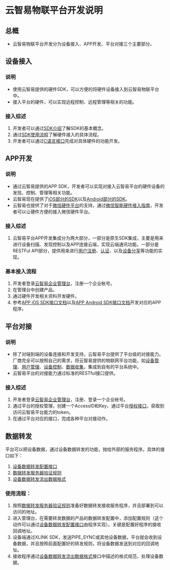 # 云智易物联平台开发说明


## 总概

* 云智易物联平台开发分为设备接入、APP开发、平台对接三个主要部分。

## 设备接入

### 说明

* 使用云智易提供的硬件SDK，可以方便的将硬件设备接入到云智易物联平台中。
* 接入平台的硬件，可以实现远程控制、远程管理等相关的功能。

### 接入综述

1. 开发者可以通过[SDK介绍](https://github.com/xlink-corp/xlink-sdk/blob/master/设备端开发文档/1.XlinkSDK规范/1.SDK介绍.md)了解SDK的基本概念。
2. 通过[SDK使用流程](https://github.com/xlink-corp/xlink-sdk/blob/master/设备端开发文档/1.XlinkSDK规范/2.SDK使用流程.md)了解硬件接入的具体流程。
3. 开发者可以通过[C语言接口](https://github.com/xlink-corp/xlink-sdk/blob/master/设备端开发文档/1.XlinkSDK规范/3.硬件SDK接口文档.md)完成对具体硬件的功能开发。

## APP开发

### 说明

* 通过云智易提供的APP SDK，开发者可以实现对接入云智易平台的硬件设备的发现、控制、管理等相关功能。
* 云智易现在提供了[iOS部分的SDK](https://github.com/xlink-corp/xlink-sdk/blob/master/%E5%BA%94%E7%94%A8%E7%AB%AF%E5%BC%80%E5%8F%91%E6%96%87%E6%A1%A3/APP%20iOS%20SDK%E6%8E%A5%E5%8F%A3%E6%96%87%E6%A1%A3.md)以及[Android部分的SDK](https://github.com/xlink-corp/xlink-sdk/blob/master/%E5%BA%94%E7%94%A8%E7%AB%AF%E5%BC%80%E5%8F%91%E6%96%87%E6%A1%A3/APP%20Android%20SDK%E6%8E%A5%E5%8F%A3%E6%96%87%E6%A1%A3.md)。
* 云智易也提供了对于[微信硬件平台](http://iot.weixin.qq.com)的支持，通过[微信智能硬件接入指南](https://github.com/xlink-corp/xlink-sdk/blob/master/%E5%BA%94%E7%94%A8%E7%AB%AF%E5%BC%80%E5%8F%91%E6%96%87%E6%A1%A3/%E5%BE%AE%E4%BF%A1%E6%99%BA%E8%83%BD%E7%A1%AC%E4%BB%B6%E6%8E%A5%E5%85%A5%E6%8C%87%E5%8D%97.md)，开发者可以让硬件方便的接入微信硬件平台。

### 接入综述

1. 云智易平台APP开发集成分为两大部分，一部分是原生SDK集成，主要是用来进行设备扫描、发现控制以及APP连接云端，实现云端通讯功能。一部分是RESTFul API部分，提供用来进行[用户注册](https://github.com/xlink-corp/xlink-sdk/blob/master/%E5%BA%94%E7%94%A8%E7%AB%AF%E5%BC%80%E5%8F%91%E6%96%87%E6%A1%A3/%E5%BA%94%E7%94%A8%E7%AB%AFRESTful%E6%8E%A5%E5%8F%A3%E6%96%87%E6%A1%A3/%E7%94%A8%E6%88%B7%E8%BA%AB%E4%BB%BD%E6%8E%A5%E5%8F%A3.md#email_register)、[认证](https://github.com/xlink-corp/xlink-sdk/blob/master/%E5%BA%94%E7%94%A8%E7%AB%AF%E5%BC%80%E5%8F%91%E6%96%87%E6%A1%A3/%E5%BA%94%E7%94%A8%E7%AB%AFRESTful%E6%8E%A5%E5%8F%A3%E6%96%87%E6%A1%A3/%E7%94%A8%E6%88%B7%E8%BA%AB%E4%BB%BD%E6%8E%A5%E5%8F%A3.md#user_auth)、以及[设备分享](https://github.com/xlink-corp/xlink-sdk/blob/master/%E5%BA%94%E7%94%A8%E7%AB%AF%E5%BC%80%E5%8F%91%E6%96%87%E6%A1%A3/%E5%BA%94%E7%94%A8%E7%AB%AFRESTful%E6%8E%A5%E5%8F%A3%E6%96%87%E6%A1%A3/%E8%AE%BE%E5%A4%87%E5%88%86%E4%BA%AB%E6%8E%A5%E5%8F%A3.md)等功能的实现。

### 基本接入流程

1. 开发者登录[云智易企业管理台](https://admin.xlink.cn)，注册一个企业帐号。
2. 在管理台中创建产品。
3. 通过硬件开发相关资料开发硬件。
4. 参考[APP iOS SDK接口文档](https://github.com/xlink-corp/xlink-sdk/blob/master/%E5%BA%94%E7%94%A8%E7%AB%AF%E5%BC%80%E5%8F%91%E6%96%87%E6%A1%A3/APP%20iOS%20SDK%E6%8E%A5%E5%8F%A3%E6%96%87%E6%A1%A3.md)以及[APP Android SDK接口文档](https://github.com/xlink-corp/xlink-sdk/blob/master/%E5%BA%94%E7%94%A8%E7%AB%AF%E5%BC%80%E5%8F%91%E6%96%87%E6%A1%A3/APP%20Android%20SDK%E6%8E%A5%E5%8F%A3%E6%96%87%E6%A1%A3.md)开发对应的APP程序。

## 平台对接

### 说明

* 除了对端到端的设备连接和开发支持，云智易平台提供了平台级的对接能力。厂商完全可以按照自己的需求，将云智易提供的物联网平台功能，如[设备管理](https://github.com/xlink-corp/xlink-sdk/blob/master/%E7%89%A9%E8%81%94%E5%B9%B3%E5%8F%B0%E7%AE%A1%E7%90%86%E6%8E%A5%E5%8F%A3%E6%96%87%E6%A1%A3/%E4%BA%A7%E5%93%81%E4%B8%8E%E8%AE%BE%E5%A4%87%E7%AE%A1%E7%90%86%E6%8E%A5%E5%8F%A3.md)、[用户管理](https://github.com/xlink-corp/xlink-sdk/blob/master/%E7%89%A9%E8%81%94%E5%B9%B3%E5%8F%B0%E7%AE%A1%E7%90%86%E6%8E%A5%E5%8F%A3%E6%96%87%E6%A1%A3/%E7%94%A8%E6%88%B7%E7%AE%A1%E7%90%86%E6%8E%A5%E5%8F%A3.md)、[设备控制](https://github.com/xlink-corp/xlink-sdk/blob/master/%E7%89%A9%E8%81%94%E5%B9%B3%E5%8F%B0%E7%AE%A1%E7%90%86%E6%8E%A5%E5%8F%A3%E6%96%87%E6%A1%A3/%E8%AE%BE%E5%A4%87%E6%8E%A7%E5%88%B6%E6%8E%A5%E5%8F%A3.md)、[数据收集](https://github.com/xlink-corp/xlink-sdk/blob/master/%E7%89%A9%E8%81%94%E5%B9%B3%E5%8F%B0%E7%AE%A1%E7%90%86%E6%8E%A5%E5%8F%A3%E6%96%87%E6%A1%A3/%E6%95%B0%E6%8D%AE%E7%BB%9F%E8%AE%A1%E5%88%86%E6%9E%90%E6%8E%A5%E5%8F%A3.md)，集成到自有的平台系统中。
* 云智易平台的对接能力通过标准的RESTful接口提供。

### 接入综述

1. 开发者登录[云智易企业管理台](https://admin.xlink.cn)，注册、登录一个企业帐号。
2. 通过平台的授权管理，创建一个AccessID和Key，通过平台[授权接口](https://github.com/xlink-corp/xlink-sdk/blob/master/%E7%89%A9%E8%81%94%E5%B9%B3%E5%8F%B0%E7%AE%A1%E7%90%86%E6%8E%A5%E5%8F%A3%E6%96%87%E6%A1%A3/%E6%8E%88%E6%9D%83%E7%AE%A1%E7%90%86.md#auth)，获取到访问云智易平台能力的token。
3. 在通过平台对应的接口，完成各种平台对接动作。

## 数据转发

平台可以把设备数据，通过设备数据转发的功能，抛给外部的服务程序。具体的接口如下：

1. [设备数据转发配置接口](https://github.com/xlink-corp/xlink-sdk/blob/master/物联平台管理接口文档/设备数据转发配置接口.md)
2. [数据转发服务器验证规则](https://github.com/xlink-corp/xlink-sdk/blob/master/物联平台管理接口文档/数据转发服务器验证规则.md)
3. [设备数据转发流出数据格式](https://github.com/xlink-corp/xlink-sdk/blob/master/物联平台管理接口文档/设备数据转发流出数据格式.md)

### 使用流程：
1. 按照[数据转发服务器验证规则](https://github.com/xlink-corp/xlink-sdk/blob/master/物联平台管理接口文档/数据转发服务器验证规则.md)准备好数据转发接收服务程序，并且部署到可以访问的地址。
2. 进入管理台，在需要转发数据的产品的数据转发配置中，添加配置规则（这个动作可以通过[设备数据转发配置接口](https://github.com/xlink-corp/xlink-sdk/blob/master/物联平台管理接口文档/设备数据转发配置接口.md)由程序实现）。关键是配置好程序的接收回调地址。
3. 设备端通过XLINK SDK，发送PIPE_SYNC或其他设备数据，平台就会收到设备数据，并且按照前面配置好的转发规则，将设备数据发送到对应的回调地址。
4. 接收程序通过[设备数据转发流出数据格式](https://github.com/xlink-corp/xlink-sdk/blob/master/物联平台管理接口文档/设备数据转发流出数据格式.md)接口中描述的格式规范，处理设备数据。
